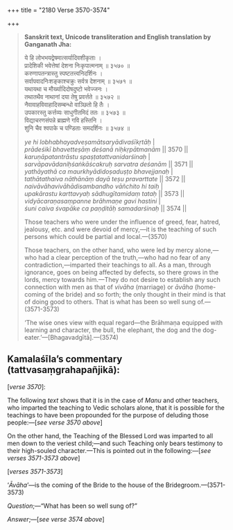 +++
title = "2180 Verse 3570-3574"

+++
> **Sanskrit text, Unicode transliteration and English translation by Ganganath Jha:** 
>
> ये हि लोभभयद्वेषमात्सर्यादिवशीकृताः ।  
> प्रादेशिकी भवेत्तेषां देशना निःकृपात्मनाम् ॥ ३५७० ॥  
> करुणापतन्त्रास्तु स्पष्टतत्त्वनिदर्शिनः ।  
> सर्वापवादनिःशङ्काश्चक्रुः सर्वत्र देशनाम् ॥ ३५७१ ॥  
> यथायथा च मौर्ख्यादिदोषदुष्टो भवेज्जनः ।  
> तथातथैव नाथानां दया तेषु प्रवर्त्तते ॥ ३५७२ ॥  
> नैवावाहविवाहादिसम्बन्धो वाञ्छितो हि तैः ।  
> उपकारस्तु कर्त्तव्यः साधुगीतमिदं ततः ॥ ३५७३ ॥  
> विद्याचरणसंपन्ने ब्राह्मणे गवि हस्तिनि ।  
> शुनि चैव श्वपाके च पण्डिताः समदर्शिनः ॥ ३५७४ ॥ 
>
> *ye hi lobhabhayadveṣamātsaryādivaśīkṛtāḥ* \|  
> *prādeśikī bhavetteṣāṃ deśanā niḥkṛpātmanām* \|\| 3570 \|\|  
> *karuṇāpatantrāstu spaṣṭatattvanidarśinaḥ* \|  
> *sarvāpavādaniḥśaṅkāścakruḥ sarvatra deśanām* \|\| 3571 \|\|  
> *yathāyathā ca maurkhyādidoṣaduṣṭo bhavejjanaḥ* \|  
> *tathātathaiva nāthānāṃ dayā teṣu pravarttate* \|\| 3572 \|\|  
> *naivāvāhavivāhādisambandho vāñchito hi taiḥ* \|  
> *upakārastu karttavyaḥ sādhugītamidaṃ tataḥ* \|\| 3573 \|\|  
> *vidyācaraṇasaṃpanne brāhmaṇe gavi hastini* \|  
> *śuni caiva śvapāke ca paṇḍitāḥ samadarśinaḥ* \|\| 3574 \|\| 
>
> Those teachers who were under the influence of greed, fear, hatred, jealousy, etc. and were devoid of mercy,—it is the teaching of such persons which could be partial and local.—(3570) 
>
> Those teachers, on the other hand, who were led by mercy alone,—who had a clear perception of the truth,—who had no fear of any contradiction,—imparted their teachings to all. As a man, through ignorance, goes on being affected by defects, so there grows in the lords, mercy towards him.—They do not desire to establish any such connection with men as that of *vivāha* (marriage) or *āvāha* (home-coming of the bride) and so forth; the only thought in their mind is that of doing good to others. That is what has been so well sung of.—(3571-3573) 
>
> ‘The wise ones view with equal regard—the Brāhmaṇa equipped with learning and character, the bull, the elephant, the dog and the dog-eater.’—[Bhagavadgītā].—(3574)



## Kamalaśīla’s commentary (tattvasaṃgrahapañjikā):

[*verse 3570*]:

The following *text* shows that it is in the case of *Manu* and other teachers, who imparted the teaching to Vedic scholars alone, that it is possible for the teachings to have been propounded for the purpose of deluding those people:—[*see verse 3570 above*]

On the other hand, the Teaching of the Blessed Lord was imparted to all men down to the veriest child;—and such Teaching only bears testimony to their high-souled character.—This is pointed out in the following:—[*see verses 3571-3573 above*]

[*verses 3571-3573*]

‘*Āvāha*’—is the coming of the Bride to the house of the Bridegroom.—(3571-3573)

*Question*;—“What has been so well sung of?”

*Answer*;—[*see verse 3574 above*]


